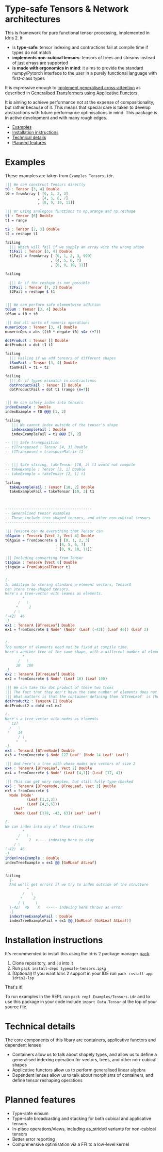 # Type-safe Tensors & Network architectures

This is framework for pure functional tensor processing, implemented in Idris 2. It
* Is **type-safe**: tensor indexing and contractions fail at compile time if types do not match
* **implements non-cubical tensors**: tensors of trees and streams instead of just arrays are supported
* **is made with ergonomics in mind**: it aims to provide the standard numpy/Pytorch interface to the user in a purely functional language with first-class types


It is expressive enough to [implement generalised cross-attention](https://github.com/bgavran/TypeSafe_Tensors/blob/main/Architectures/Attention.idr#L19) as described in [Generalised Transformers using Applicative Functors](https://glaive-research.org/2025/02/11/Generalized-Transformers-from-Applicative-Functors.html).

It is aiming to achieve performance not at the expense of compositionality, but rather because of it. This means that special care is taken to develop abstractions with future performance optimisations in mind. This package is in active development and with many rough edges.

* [Examples](#Examples)
* [Installation instructions](#Installation-instructions)
* [Technical details](#Technical-details)
* [Planned features](#Planned-features)

# Examples

These examples are taken from `Examples.Tensors.idr`.

```idris
||| We can construct Tensors directly
t0 : Tensor [3, 4] Double
t0 = fromArray [ [0, 1, 2, 3]
               , [4, 5, 6, 7]
               , [8, 9, 10, 11]]

||| Or using analogous functions to np.arange and np.reshape
t1 : Tensor [6] Double
t1 = range

t2 : Tensor [2, 3] Double
t2 = reshape t1

failing
  ||| Which will fail if we supply an array with the wrong shape
  t1Fail : Tensor [3, 4] Double
  t1Fail = fromArray [ [0, 1, 2, 3, 999]
                     , [4, 5, 6, 7]
                     , [8, 9, 10, 11]]

failing
  
  ||| Or if the reshape is not possible
  t2Fail : Tensor [7, 2] Double
  t2Fail = reshape $ t1


||| We can perform safe elementwise addition
t0Sum : Tensor [3, 4] Double
t0Sum = t0 + t0

||| And all sorts of numeric operations
numericOps : Tensor [3, 4] Double
numericOps = abs ((t0 * negate t0) <&> (+7))

dotProduct : Tensor [] Double
dotProduct = dot t1 t1

failing
  ||| Failing if we add tensors of different shapes
  tSumFail : Tensor [3, 4] Double
  tSumFail = t1 + t2

failing
  ||| Or if types mismatch in contractions
  dotProductFail : Tensor [] Double
  dotProductFail = dot t1 (range {n=7})


||| We can safely index into tensors
indexExample : Double
indexExample = t0 @@@ [1, 2]

failing
   ||| We cannot index outside of the tensor's shape
   indexExampleFail : Double
   indexExampleFail = t1 @@@ [7, 2]

-- ||| Safe transposition
-- t1Transposed : Tensor [4, 3] Double
-- t1Transposed = transposeMatrix t1


-- ||| Safe slicing, takeTensor [10, 2] t1 would not compile
-- takeExample : Tensor [2, 1] Double
-- takeExample = takeTensor [2, 1] t1

failing
  takeExampleFail : Tensor [10, 2] Double
  takeExampleFail = takeTensor [10, 2] t1



----------------------------------------
-- Generalised tensor examples
-- These include tree shaped tensors, and other non-cubical tensors
----------------------------------------

||| TensorA can do everything that Tensor can
t0Again : TensorA [Vect 3, Vect 4] Double
t0Again = fromConcrete $ [ [0, 1, 2, 3]
                       , [4, 5, 6, 7]
                       , [8, 9, 10, 11]]

||| Including converting from Tensor
t1again : TensorA [Vect 6] Double
t1again = FromCubicalTensor t1


{- 
In addition to storing standard n-element vectors, TensorA
can store tree-shaped tensors. 
Here's a tree-vector with leaves as elements.
        *
      /   \
     *     2 
    / \
(-42)  46 
-}
ex1 : TensorA [BTreeLeaf] Double
ex1 = fromConcrete $ Node' (Node' (Leaf (-42)) (Leaf 46)) (Leaf 2)


{- 
The number of elements need not be fixed at compile time.
Here's another tree of the same shape, with a different number of elements
        *
      /   \
     10   100 
-}
ex2 : TensorA [BTreeLeaf] Double
ex2 = fromConcrete $ Node' (Leaf 10) (Leaf 100)

||| We can take the dot product of these two trees
||| The fact that they don't have the same number of elements does not matter
||| What matters is that the container defining them 'BTreeLeaf' is the same
dotProduct2 : TensorA [] Double
dotProduct2 = dotA ex1 ex2

{- 
Here's a tree-vector with nodes as elements
   127
  /   \
 *    14     
      / \
     *   * 
-}
ex3 : TensorA [BTreeNode] Double
ex3 = fromConcrete $ Node 127 Leaf' (Node 14 Leaf' Leaf')

||| And here's a tree with whose nodes are vectors of size 2
ex4 : TensorA [BTreeLeaf, Vect 2] Double
ex4 = fromConcrete $ Node' (Leaf [4,1]) (Leaf [17, 4])

||| This can get very complex, but still fully type-checked
ex5 : TensorA [BTreeNode, BTreeLeaf, Vect 3] Double
ex5 = fromConcrete $
  Node (Node'
          (Leaf [1,2,3])
          (Leaf [4,5,6]))
    Leaf'
    (Node (Leaf [178, -43, 63]) Leaf' Leaf')

{- 
We can index into any of these structures
        *
      /   \
     *     2  <---- indexing here is okay
    / \
(-42)  46 
-}
indexTreeExample : Double
indexTreeExample = ex1 @@ [GoRLeaf AtLeaf]


failing
  {- 
  And we'll get errors if we try to index outside of the structure
          *
        /   \
       *     2  
      / \     \
  (-42)  46    X   <---- indexing here throws an error
  -}
  indexTreeExampleFail : Double
  indexTreeExampleFail = ex1 @@ [GoRLeaf (GoRLeaf AtLeaf)]
```

# Installation instructions

It's recommended to install this using the Idris 2 package manager [pack](https://github.com/stefan-hoeck/idris2-pack).

1. Clone repository, and `cd` into it
2. Run `pack install-deps typesafe-tensors.ipkg`
3. (Optional) If you want Idris 2 support in your IDE run `pack install-app idris2-lsp`

That's it!

To run examples in the REPL run `pack repl Examples/Tensors.idr` and to use this package in your code include `import Data.Tensor` at the top of your source file.


# Technical details

The core components of this libary are containers, applicative functors and dependent lenses
* Containers allow us to talk about shapely types, and allow us to define a generalised indexing operation for vectors, trees, and other non-cubical shapes
* Applicative functors allow us to perform generalised linear algebra
* Dependent lenses allow us to talk about morphisms of containers, and define tensor reshaping operations

# Planned features
* Type-safe einsum
* Type-safe broadcasting and stacking for both cubical and applicative tensors
* In-place operations/views, including as_strided variants for non-cubical tensors
* Better error reporting
* Comprehensive optimisation via a FFI to a low-level kernel